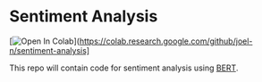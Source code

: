 # Sentiment Analysis

[![Open In Colab](https://colab.research.google.com/assets/colab-badge.svg)](https://colab.research.google.com/github/joel-n/sentiment-analysis]

This repo will contain code for sentiment analysis using [BERT](https://github.com/google-research/bert).
